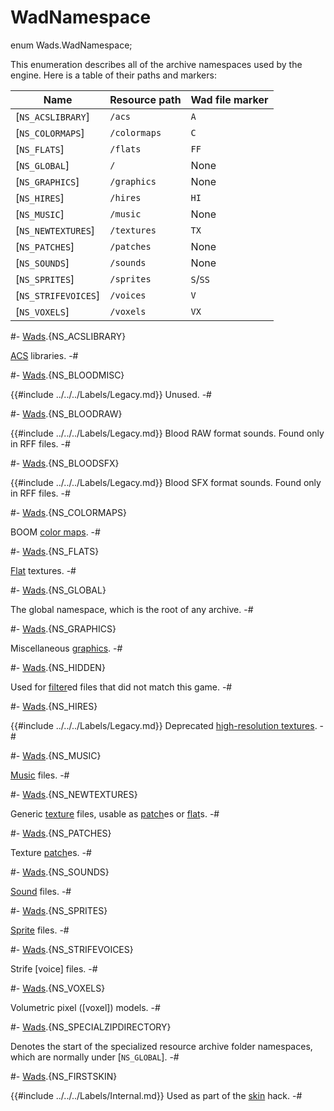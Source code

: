 # WadNamespace

[acs]: ../../../Acs.md
[color maps]: ../../../Data/BoomColorMap.md
[filter]: ../../../Concepts/Filters.md
[flat]: ../../../Data/Graphics.md#flats
[graphics]: ../../../Data/Graphics.md
[highres textures]: ../../../Data/HiResTex.md
[music]: ../../../Data/Music.md
[patch]: ../../../Data/Graphics.md#patches
[skin]: ../../../Concepts/Skins.md
[sound]: ../../../Data/Sounds.md
[sprite]: ../../../Data/Graphics.md#sprites
[texture]: ../../../Data/Graphics.md#textures
[voices]: ../../../Data/Voices.md
[voxels]: ../../../Data/Voxels.md

[Wads]: Wads.md

<!-- api-declaration -->
enum Wads.WadNamespace;

<!-- api-definition -->
This enumeration describes all of the archive namespaces used by the
engine. Here is a table of their paths and markers:

| Name              | Resource path | Wad file marker |
| ----              | ------------- | --------------- |
| [`NS_ACSLIBRARY`]   | `/acs`        | `A`             |
| [`NS_COLORMAPS`]    | `/colormaps`  | `C`             |
| [`NS_FLATS`]        | `/flats`      | `FF`            |
| [`NS_GLOBAL`]       | `/`           | None            |
| [`NS_GRAPHICS`]     | `/graphics`   | None            |
| [`NS_HIRES`]        | `/hires`      | `HI`            |
| [`NS_MUSIC`]        | `/music`      | None            |
| [`NS_NEWTEXTURES`]  | `/textures`   | `TX`            |
| [`NS_PATCHES`]      | `/patches`    | None            |
| [`NS_SOUNDS`]       | `/sounds`     | None            |
| [`NS_SPRITES`]      | `/sprites`    | `S`/`SS`        |
| [`NS_STRIFEVOICES`] | `/voices`     | `V`             |
| [`NS_VOXELS`]       | `/voxels`     | `VX`            |

<!-- api-variants -->
#-
[Wads].{NS_ACSLIBRARY}

[ACS] libraries.
-#

#-
[Wads].{NS_BLOODMISC}

{{#include ../../../Labels/Legacy.md}} Unused.
-#

#-
[Wads].{NS_BLOODRAW}

{{#include ../../../Labels/Legacy.md}} Blood RAW format sounds. Found
only in RFF files.
-#

#-
[Wads].{NS_BLOODSFX}

{{#include ../../../Labels/Legacy.md}} Blood SFX format sounds. Found
only in RFF files.
-#

#-
[Wads].{NS_COLORMAPS}

BOOM [color maps].
-#

#-
[Wads].{NS_FLATS}

[Flat] textures.
-#

#-
[Wads].{NS_GLOBAL}

The global namespace, which is the root of any archive.
-#

#-
[Wads].{NS_GRAPHICS}

Miscellaneous [graphics].
-#

#-
[Wads].{NS_HIDDEN}

Used for [filter]ed files that did not match this game.
-#

#-
[Wads].{NS_HIRES}

{{#include ../../../Labels/Legacy.md}} Deprecated [high-resolution
textures][highres textures].
-#

#-
[Wads].{NS_MUSIC}

[Music] files.
-#

#-
[Wads].{NS_NEWTEXTURES}

Generic [texture] files, usable as [patch]es or [flat]s.
-#

#-
[Wads].{NS_PATCHES}

Texture [patch]es.
-#

#-
[Wads].{NS_SOUNDS}

[Sound] files.
-#

#-
[Wads].{NS_SPRITES}

[Sprite] files.
-#

#-
[Wads].{NS_STRIFEVOICES}

Strife [voice] files.
-#

#-
[Wads].{NS_VOXELS}

Volumetric pixel ([voxel]) models.
-#

#-
[Wads].{NS_SPECIALZIPDIRECTORY}

Denotes the start of the specialized resource archive folder
namespaces, which are normally under [`NS_GLOBAL`].
-#

#-
[Wads].{NS_FIRSTSKIN}

{{#include ../../../Labels/Internal.md}} Used as part of the [skin]
hack.
-#
